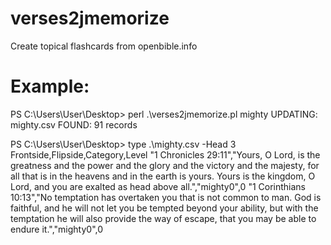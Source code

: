# verses2jmemorize
Create topical flashcards from openbible.info

# Example:

PS C:\Users\User\Desktop> perl .\verses2jmemorize.pl mighty
UPDATING: mighty.csv
FOUND: 91 records

PS C:\Users\User\Desktop> type .\mighty.csv -Head 3
Frontside,Flipside,Category,Level
"1 Chronicles 29:11","Yours, O Lord, is the greatness and the power and the glory and the victory and the majesty, for all that is in the heavens and in the earth is yours. Yours is the kingdom, O Lord, and you are exalted as head above all.","mighty0",0
"1 Corinthians 10:13","No temptation has overtaken you that is not common to man. God is faithful, and he will not let you be tempted beyond your ability, but with the temptation he will also provide the way of escape, that you may be able to endure it.","mighty0",0
